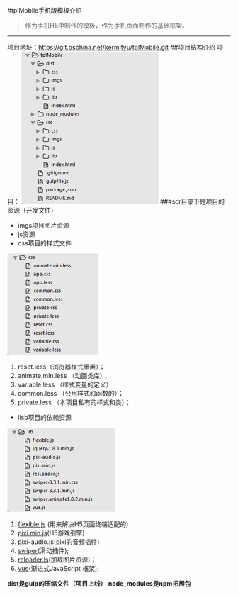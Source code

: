 #tplMobile手机版模板介绍
>作为手机H5中制作的模板，作为手机页面制作的基础框架。

- - - - 
项目地址：<https://git.oschina.net/kermityu/tplMobile.git>
##项目结构介绍
项目：
![](./_image/2017-02-16-18-07-02.jpg)
###scr目录下是项目的资源（开发文件）
- imgs项目图片资源
- js资源
-  css项目的样式文件
    
![](./_image/2017-02-16-18-13-39.jpg)
1. reset.less（浏览器样式重置）；
2. animate.min.less （动画类库）；
3. variable.less （样式变量的定义）
4. common.less （公用样式和函数的）；
5. private.less （本项目私有的样式和类）；
- lisb项目的依赖资源

![](./_image/2017-02-16-18-15-27.jpg)
1. [flexible.js](https://github.com/amfe/article/issues/17) (用来解决H5页面终端适配的)
2. [pixi.min.js](http://www.pixijs.com/)(H5游戏引擎)
3. pixi-audio.js(pixi的音频插件)
4. [swiper](http://www.swiper.com.cn/)(滑动插件);
5. [reloader.ls](http://www.yangqiu.cn/a931035119/349000.html)(加载图片资源)；
6. [vue](http://cn.vuejs.org/)(渐进式JavaScript 框架);

**dist是gulp的压缩文件（项目上线）**
**node_modules是npm拓展包**

